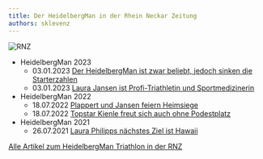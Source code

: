 ```yaml
---
title: Der HeidelbergMan in der Rhein Neckar Zeitung
authors: sklevenz
---
```



![RNZ](https://www.rnz.de/pu_rnz_2021/assets/img/logo_full1.svg)


* HeidelbergMan 2023
  * 03.01.2023 [Der HeidelbergMan ist zwar beliebt, jedoch sinken die Starterzahlen](https://www.rnz.de/region/heidelberg_artikel-triathlon-der-heidelbergman-ist-zwar-beliebt-jedoch-sinken-die-starterzahlen-_arid,1032402.html)
  * 03.01.2023 [Laura Jansen ist Profi-Triathletin und Sportmedizinerin](https://www.rnz.de/region/heidelberg_artikel,-heidelberg-laura-jansen-ist-profi-triathletin-und-sportmedizinerin-_arid,1032411.html)
* HeidelbergMan 2022
  * 18.07.2022 [Plappert und Jansen feiern Heimsiege](https://www.rnz.de/sport/sportregional_artikel,-plappert-und-jansen-feiern-heimsiege-_arid,926869.html)
  * 18.07.2022 [Topstar Kienle freut sich auch ohne Podestplatz](https://www.rnz.de/sport/sportregional_artikel,-heidelbergman-topstar-kienle-freut-sich-auch-ohne-podestplatz-_arid,926872.html)
* HeidelbergMan 2021
  * 26.07.2021 [Laura Philipps nächstes Ziel ist Hawaii](https://www.rnz.de/sport/sportregional_artikel,-triathlon-laura-philipps-naechstes-ziel-ist-hawaii-_arid,711556.html)

[Alle Artikel zum HeidelbergMan Triathlon in der RNZ](https://www.rnz.de/suche_cosearch,heidelbergman.html)